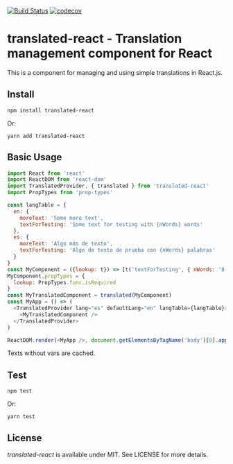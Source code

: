[![Build Status](https://travis-ci.org/miguelcalderon/translated-react.svg?branch=master)](https://travis-ci.org/miguelcalderon/translated-react) [![codecov](https://codecov.io/gh/miguelcalderon/translated-react/branch/master/graph/badge.svg)](https://codecov.io/gh/miguelcalderon/translated-react)



# translated-react - Translation management component for React

This is a component for managing and using simple translations in React.js.

## Install

`npm install translated-react`

Or:

`yarn add translated-react`


## Basic Usage

```js
import React from 'react'
import ReactDOM from 'react-dom'
import TranslatedProvider, { translated } from 'translated-react'
import PropTypes from 'prop-types'

const langTable = {
  en: {
    moreText: 'Some more text',
    textForTesting: 'Some text for testing with {nWords} words'
  },
  es: {
    moreText: 'Algo más de texto',
    textForTesting: 'Algo de texto de prueba con {nWords} palabras'
  }
}
const MyComponent = ({lookup: t}) => [t('textForTesting', { nWords: '8' }), t('moreText')]
MyComponent.propTypes = {
  lookup: PropTypes.func.isRequired
}
const MyTranslatedComponent = translated(MyComponent)
const MyApp = () => (
  <TranslatedProvider lang="es" defaultLang="en" langTable={langTable}>
    <MyTranslatedComponent />
  </TranslatedProvider>
)

ReactDOM.render(<MyApp />, document.getElementsByTagName('body')[0].appendChild(document.createElement('div')))
```
Texts without vars are cached.


## Test

`npm test`

Or:

`yarn test`


## License

*translated-react* is available under MIT. See LICENSE for more details.

